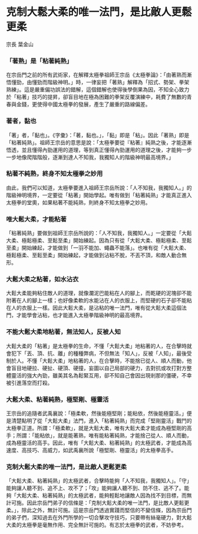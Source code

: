 # 克制大鬆大柔的唯一法門，是比敵人更鬆更柔

宗長
葉金山

### 「著熟」是「粘著純熟」
在宗岳門之前的所有武術家，在解釋太極拳祖師王宗岳《太極拳論》：「由著熟而漸悟懂勁，由懂勁而階級神明。」時，一律妄把「著熟」解釋為「招式、勢架、拳架熟練」。這是嚴重偏功誤法的錯解，這個錯解也使得後學倒果為因，不知全心致力於「粘著」技巧的提昇，卻盲目地在極為困難的拳架反覆演練中，耗費了無數的青春與金錢，更使得中國太極拳的發展，產生了嚴重的路線偏差。

### 著者，黏也
「著」者，「黏也」。《字彙》：「著，黏也。」，「黏」即是「粘」。因此「著熟」即是「粘著純熟」。祖師王宗岳的意思是說：「太極拳要從『粘著』純熟之後，才能逐漸悟透，並且懂得內勁運用的道理，等到真正懂得內勁運用的道理之後，才能夠一步一步地像爬階階般，逐漸到達人不知我，我獨知人的階級神明最高境界。」


### 粘著不純熟，終身不知太極拳之妙用
由此，我們可以知道，太極拳要進入祖師王宗岳所說：「人不知我，我獨知人。」的階級神明境界，一定要從「粘著」開始學起。唯有做到「粘著純熟」才能真正進入太極拳的堂奧，如果粘著不能純熟，則終身不知太極拳之妙用。

### 唯大鬆大柔，才能粘著
「粘著純熟」要做到祖師王宗岳所說的：「人不知我，我獨知人。」一定要從「大鬆大柔、極鬆極柔、至鬆至柔」開始練起。因為只有從「大鬆大柔、極鬆極柔、至鬆至柔」開始練起，才能做到「一羽不能加、蠅蟲不能落」。也唯有從「大鬆大柔、極鬆極柔、至鬆至柔」開始練起，才能做到沾粘不脫，不丟不頂，和敵人動合無形。

### 大鬆大柔之粘著，如水沾衣
大鬆大柔能夠粘住敵人的道理，就像瀾泥巴能粘在人的腳上，而乾硬的泥塊卻不能附著在人的腳上一樣；也好像柔軟的水能沾在人的衣服上，而堅硬的石子卻不能粘在人的衣服上一樣。因此大鬆大柔，是沾粘的唯一法門，唯有從大鬆大柔這個法門，才能學會沾粘，也才能進入太極拳階級神明的最高境界。

### 不能大鬆大柔地粘著，無法知人，反被人知
大鬆大柔的「粘著」是太極拳的生命，不懂「大鬆大柔」地粘著的人，在合擊時就會犯下「丟、頂、抗、離」的種種弊病，不但無法「知人」，反被「人知」，最後受制於人。不懂「大鬆大柔」地粘著的人，在合擊時，不能捨已從人、順人而動，他會盲目地硬拉、硬扯、硬頂、硬撞，妄圖以自己局部的硬力，去對抗或攻打對方整體靈活的強大內勁，雖美其名為鬆緊互用，卻不知自己會因出現剎那的僵硬，不幸被引進落空而打殺。

### 大鬆大柔、粘著純熟，極堅剛、極靈活
王宗岳的追隨者武禹襄說：「極柔軟，然後能極堅剛；能粘依，然後能極靈活。」便是清楚點明了從「大鬆大柔」法門，進入「粘著純熟」而完成「堅剛靈活」戰鬥的太極拳正道。所謂：「極柔軟」，就是大鬆大柔，唯有大鬆大柔才能成為極堅剛的高手；所謂：「能粘依」，就是能著熟，唯有能粘著純熟，才能捨己從人、順人而動，成為極靈活的高手。因此，唯有「大鬆大柔、粘著純熟」的太極武者，才能成為高速度、高技巧、高威力，如武禹襄所說「極堅剛、極靈活」的太極拳高手。


### 克制大鬆大柔的唯一法門，是比敵人更鬆更柔
「大鬆大柔、粘著純熟」的太極武者，合擊時能夠「人不知我，我獨知人」。「守」能夠讓人聽不到、追不上、攻不了；「攻」能夠讓人聽不到、防不住、逃不了。能夠「大鬆大柔、粘著純熟」的太極武者，能夠輕鬆地讓敵人因為找不到目標，而無計可施。因此宗岳門弟子的信條是：「克制大鬆大柔的唯一法門，是比敵人更鬆更柔。」，除此之外，無計可施。這是宗岳門透過實踐而堅信的不變信條，因為宗岳門的弟子們，深知過去在外門所學的一切合擊攻守技巧，只要帶有絲毫硬力，對大鬆大柔的太極拳是毫無作用、完全無計可施的。有志於太極拳的武者，不妨參考。